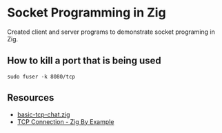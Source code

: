 # Socket Programming in Zig
Created client and server programs to demonstrate socket programing in Zig.

## How to kill a port that is being used
```
sudo fuser -k 8080/tcp
```

## Resources
- [basic-tcp-chat.zig](https://gist.github.com/andrewrk/34c21bdc1600b0884a3ab9fa9aa485b8)
- [TCP Connection - Zig By Example](https://zigbyexample.github.io/tcp_connection)

